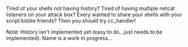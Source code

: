 Tired of your shells not having history?
Tired of having multiple netcat listeners on your attack box?
Every wanted to share your shells with your script kiddie friends?
Then you should try cc_handler!

Note:
History isn't implemented yet (easy to do...just needs to be implemented).
Name is a work in progress...